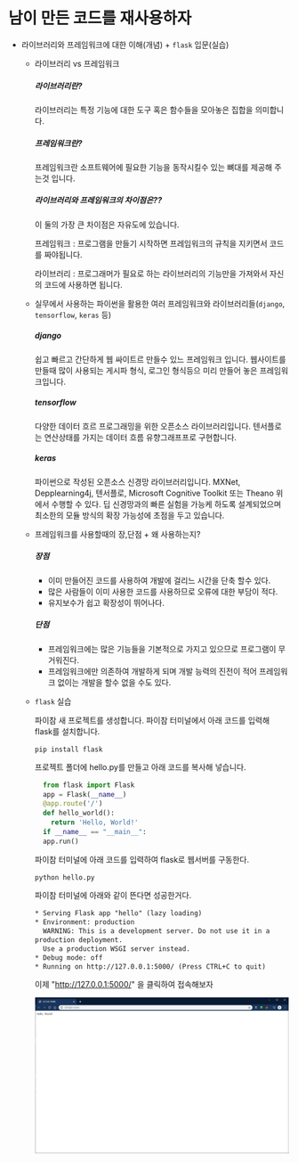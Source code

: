 # 남이 만든 코드를 재사용하자 
+ 라이브러리와 프레임워크에 대한 이해(개념) + `flask` 입문(실습)

  - 라이브러리 vs 프레임워크
    ##### 라이브러리란?
    라이브러리는 특정 기능에 대한 도구 혹은 함수들을 모아놓은 집합을 의미합니다.
    ##### 프레임워크란?
    프레임워크란 소프트웨어에 필요한 기능을 동작시킬수 있는 뼈대를 제공해 주는것 입니다.
    ##### 라이브러리와 프레임워크의 차이점은??
    이 둘의 가장 큰 차이점은 자유도에 있습니다.
    
      프레임워크 : 프로그램을 만들기 시작하면 프레임워크의 규칙을 지키면서 코드를 짜야됩니다.
      
      라이브러리 : 프로그래머가 필요로 하는 라이브러리의 기능만을 가져와서 자신의 코드에 사용하면 됩니다.
    
    
  - 실무에서 사용하는 파이썬을 활용한 여러 프레임워크와 라이브러리들(`django`, `tensorflow`, `keras` 등)
    ##### django
    쉽고 빠르고 간단하게 웹 싸이트르 만들수 있느 프레임워크 입니다.
    웹사이트를 만들때 많이 사용되는 게시파 형식, 로그인 형식등으 미리 만들어 놓은 프레임워크입니다.
    
    ##### tensorflow
    다양한 데이터 흐르 프로그래밍을 위한 오픈소스 라이브러리입니다.
    텐서플로는 연산상태를 가지는 데이터 흐름 유향그래프프로 구현합니다.
    
    ##### keras
    파이썬으로 작성된 오픈소스 신경망 라이브러리입니다.
    MXNet, Depplearning4j, 텐서플로, Microsoft Cognitive Toolkit 또는 Theano 위에서 수행할 수 있다.
    딥 신경망과의 빠른 실험을 가능케 하도록 설계되었으며 최소한의 모듈 방식의 확장 가능성에 초점을 두고 있습니다.
    
    
  - 프레임워크를 사용할때의 장,단점 + 왜 사용하는지?
     ##### 장점
     * 이미 만들어진 코드를 사용하여 개발에 걸리느 시간을 단축 할수 있다.
     * 많은 사람들이 이미 사용한 코드를 사용하므로 오류에 대한 부담이 적다.
     * 유지보수가 쉽고 확장성이 뛰어나다.
     
     ##### 단점
     * 프레임워크에는 많은 기능들을 기본적으로 가지고 있으므로 프로그램이 무거워진다.
     * 프레임워크에만 의존하여 개발하게 되며 개발 능력의 진전이 적어 프레임워크 없이는 개발을 할수 없을 수도 있다.
     
     
  - `flask` 실습  
    
    파이참 새 프로젝트를 생성합니다.
    파이참 터미널에서 아래 코드를 입력해 flask를 설치합니다.
    ```
    pip install flask
    ```
    
    프로젝트 폴더에 hello.py를 만들고 아래 코드를 복사해 넣습니다.
    ```python
      from flask import Flask
      app = Flask(__name__)
      @app.route('/')
      def hello_world():
        return 'Hello, World!'
      if __name__ == "__main__":              
      app.run()
    ```
      
    파이참 터미널에 아래 코드를 입력하여 flask로 웹서버를 구동한다.
    ```
    python hello.py
    ```
    
    파이참 터미널에 아래와 같이 뜬다면 성공한거다.
    ```
    * Serving Flask app "hello" (lazy loading)
    * Environment: production
      WARNING: This is a development server. Do not use it in a production deployment.
      Use a production WSGI server instead.
    * Debug mode: off
    * Running on http://127.0.0.1:5000/ (Press CTRL+C to quit)
    ```
    
    이제 "http://127.0.0.1:5000/" 을 클릭하여 접속해보자
    
    ![hello](../7.library,framework/chrome1.png)
